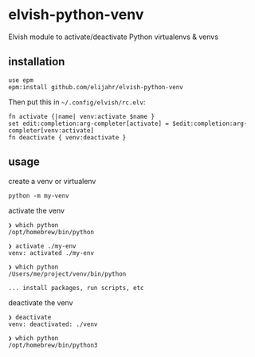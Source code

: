 # elvish-python-venv
Elvish module to activate/deactivate Python virtualenvs &amp; venvs

## installation

```
use epm
epm:install github.com/elijahr/elvish-python-venv
```

Then put this in `~/.config/elvish/rc.elv`:

```
fn activate {|name| venv:activate $name }
set edit:completion:arg-completer[activate] = $edit:completion:arg-completer[venv:activate]
fn deactivate { venv:deactivate }
```

## usage

create a venv or virtualenv

```shell
python -m my-venv
```

activate the venv

```
❯ which python
/opt/homebrew/bin/python

❯ activate ./my-env
venv: activated ./my-env

❯ which python
/Users/me/project/venv/bin/python

... install packages, run scripts, etc
```

deactivate the venv

```
❯ deactivate
venv: deactivated: ./venv

❯ which python
/opt/homebrew/bin/python3
```

